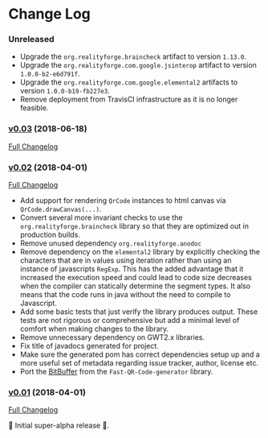 # Change Log

### Unreleased

* Upgrade the `org.realityforge.braincheck` artifact to version `1.13.0`.
* Upgrade the `org.realityforge.com.google.jsinterop` artifact to version `1.0.0-b2-e6d791f`.
* Upgrade the `org.realityforge.com.google.elemental2` artifacts to version `1.0.0-b19-fb227e3`.
* Remove deployment from TravisCI infrastructure as it is no longer feasible.

### [v0.03](https://github.com/realityforge/gwt-qr-code/tree/v0.03) (2018-06-18)
[Full Changelog](https://github.com/realityforge/gwt-qr-code/compare/v0.02...v0.03)

### [v0.02](https://github.com/realityforge/gwt-qr-code/tree/v0.02) (2018-04-01)
[Full Changelog](https://github.com/realityforge/gwt-qr-code/compare/v0.01...v0.02)

* Add support for rendering `QrCode` instances to html canvas via `QrCode.drawCanvas(...)`.
* Convert several more invariant checks to use the `org.realityforge.braincheck` library so that they are
  optimized out in production builds.
* Remove unused dependency `org.realityforge.anodoc`
* Remove dependency on the `elemental2` library by explicitly checking the characters that are in values using
  iteration rather than using an instance of javascripts `RegExp`. This has the added advantage that it increased
  the execution speed and could lead to code size decreases when the compiler can statically determine the segment
  types. It also means that the code runs in java without the need to compile to Javascript.
* Add some basic tests that just verify the library produces output. These tests are not rigorous or comprehensive
  but add a minimal level of comfort when making changes to the library.
* Remove unnecessary dependency on GWT2.x libraries.
* Fix title of javadocs generated for project.
* Make sure the generated pom has correct dependencies setup up and a more useful set of metadata regarding issue
  tracker, author, license etc.
* Port the [BitBuffer](https://github.com/nayuki/Fast-QR-Code-generator/blob/master/src/io/nayuki/fastqrcodegen/BitBuffer.java)
  from the `Fast-QR-Code-generator` library.

### [v0.01](https://github.com/realityforge/gwt-qr-code/tree/v0.01) (2018-04-01)
[Full Changelog](https://github.com/realityforge/gwt-qr-code/compare/72921ece2999bd9a5dd6987743280a12a58d2242...v0.01)

 ‎🎉	Initial super-alpha release ‎🎉.
